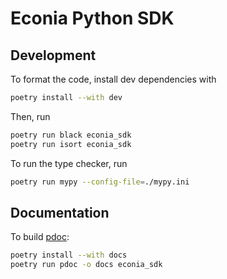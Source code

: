 # Econia Python SDK

## Development

To format the code, install dev dependencies with

```sh
poetry install --with dev
```

Then, run

```sh
poetry run black econia_sdk
poetry run isort econia_sdk
```

To run the type checker, run

```sh
poetry run mypy --config-file=./mypy.ini
```

## Documentation

To build [pdoc](https://pdoc.dev/docs/pdoc.html):

```zsh
poetry install --with docs
poetry run pdoc -o docs econia_sdk
```
